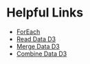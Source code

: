 # Helpful Links

- [ForEach](https://medium.com/javascript-in-plain-english/foreach-loop-in-javascript-6b19e78d655b)
- [Read Data D3](http://learnjsdata.com/read_data.html)
- [Merge Data D3](https://medium.com/@bryony_17728/d3-js-merge-in-depth-a3069749a84f)
- [Combine Data D3](http://learnjsdata.com/combine_data.html)